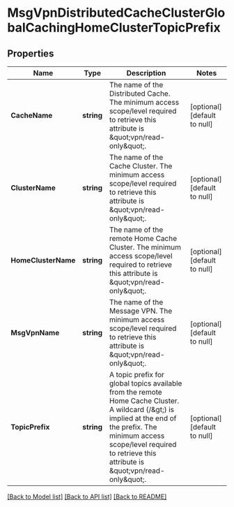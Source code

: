 # MsgVpnDistributedCacheClusterGlobalCachingHomeClusterTopicPrefix

## Properties
Name | Type | Description | Notes
------------ | ------------- | ------------- | -------------
**CacheName** | **string** | The name of the Distributed Cache.  The minimum access scope/level required to retrieve this attribute is \&quot;vpn/read-only\&quot;. | [optional] [default to null]
**ClusterName** | **string** | The name of the Cache Cluster.  The minimum access scope/level required to retrieve this attribute is \&quot;vpn/read-only\&quot;. | [optional] [default to null]
**HomeClusterName** | **string** | The name of the remote Home Cache Cluster.  The minimum access scope/level required to retrieve this attribute is \&quot;vpn/read-only\&quot;. | [optional] [default to null]
**MsgVpnName** | **string** | The name of the Message VPN.  The minimum access scope/level required to retrieve this attribute is \&quot;vpn/read-only\&quot;. | [optional] [default to null]
**TopicPrefix** | **string** | A topic prefix for global topics available from the remote Home Cache Cluster. A wildcard (/&amp;gt;) is implied at the end of the prefix.  The minimum access scope/level required to retrieve this attribute is \&quot;vpn/read-only\&quot;. | [optional] [default to null]

[[Back to Model list]](../README.md#documentation-for-models) [[Back to API list]](../README.md#documentation-for-api-endpoints) [[Back to README]](../README.md)

